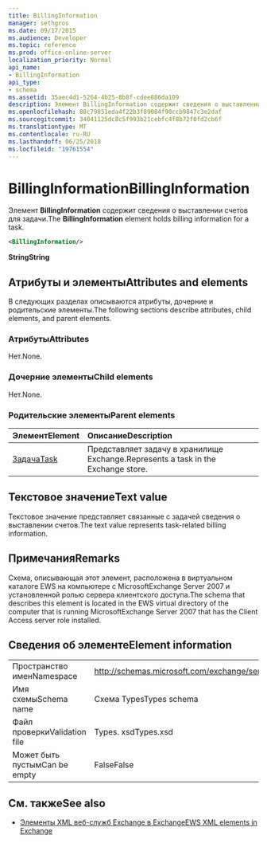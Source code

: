 ```yaml
---
title: BillingInformation
manager: sethgros
ms.date: 09/17/2015
ms.audience: Developer
ms.topic: reference
ms.prod: office-online-server
localization_priority: Normal
api_name:
- BillingInformation
api_type:
- schema
ms.assetid: 35aec4d1-5264-4b25-8b8f-cdee886da109
description: Элемент BillingInformation содержит сведения о выставлении счетов для задачи.
ms.openlocfilehash: 88c79851eda4f22b3f89084f90ccb9847c3e2daf
ms.sourcegitcommit: 34041125dc8c5f993b21cebfc4f8b72f0fd2cb6f
ms.translationtype: MT
ms.contentlocale: ru-RU
ms.lasthandoff: 06/25/2018
ms.locfileid: "19761554"
---
```

# <a name="billinginformation"></a><span data-ttu-id="3b6b3-103">BillingInformation</span><span class="sxs-lookup"><span data-stu-id="3b6b3-103">BillingInformation</span></span>

<span data-ttu-id="3b6b3-104">Элемент **BillingInformation** содержит сведения о выставлении счетов для задачи.</span><span class="sxs-lookup"><span data-stu-id="3b6b3-104">The **BillingInformation** element holds billing information for a task.</span></span> 
  
```xml
<BillingInformation/>
```

 <span data-ttu-id="3b6b3-105">**String**</span><span class="sxs-lookup"><span data-stu-id="3b6b3-105">**String**</span></span>
## <a name="attributes-and-elements"></a><span data-ttu-id="3b6b3-106">Атрибуты и элементы</span><span class="sxs-lookup"><span data-stu-id="3b6b3-106">Attributes and elements</span></span>

<span data-ttu-id="3b6b3-107">В следующих разделах описываются атрибуты, дочерние и родительские элементы.</span><span class="sxs-lookup"><span data-stu-id="3b6b3-107">The following sections describe attributes, child elements, and parent elements.</span></span>
  
### <a name="attributes"></a><span data-ttu-id="3b6b3-108">Атрибуты</span><span class="sxs-lookup"><span data-stu-id="3b6b3-108">Attributes</span></span>

<span data-ttu-id="3b6b3-109">Нет.</span><span class="sxs-lookup"><span data-stu-id="3b6b3-109">None.</span></span>
  
### <a name="child-elements"></a><span data-ttu-id="3b6b3-110">Дочерние элементы</span><span class="sxs-lookup"><span data-stu-id="3b6b3-110">Child elements</span></span>

<span data-ttu-id="3b6b3-111">Нет.</span><span class="sxs-lookup"><span data-stu-id="3b6b3-111">None.</span></span>
  
### <a name="parent-elements"></a><span data-ttu-id="3b6b3-112">Родительские элементы</span><span class="sxs-lookup"><span data-stu-id="3b6b3-112">Parent elements</span></span>

|<span data-ttu-id="3b6b3-113">**Элемент**</span><span class="sxs-lookup"><span data-stu-id="3b6b3-113">**Element**</span></span>|<span data-ttu-id="3b6b3-114">**Описание**</span><span class="sxs-lookup"><span data-stu-id="3b6b3-114">**Description**</span></span>|
|:-----|:-----|
|[<span data-ttu-id="3b6b3-115">Задача</span><span class="sxs-lookup"><span data-stu-id="3b6b3-115">Task</span></span>](task.md) <br/> |<span data-ttu-id="3b6b3-116">Представляет задачу в хранилище Exchange.</span><span class="sxs-lookup"><span data-stu-id="3b6b3-116">Represents a task in the Exchange store.</span></span>  <br/> |
   
## <a name="text-value"></a><span data-ttu-id="3b6b3-117">Текстовое значение</span><span class="sxs-lookup"><span data-stu-id="3b6b3-117">Text value</span></span>

<span data-ttu-id="3b6b3-118">Текстовое значение представляет связанные с задачей сведения о выставлении счетов.</span><span class="sxs-lookup"><span data-stu-id="3b6b3-118">The text value represents task-related billing information.</span></span>
  
## <a name="remarks"></a><span data-ttu-id="3b6b3-119">Примечания</span><span class="sxs-lookup"><span data-stu-id="3b6b3-119">Remarks</span></span>

<span data-ttu-id="3b6b3-120">Схема, описывающая этот элемент, расположена в виртуальном каталоге EWS на компьютере с MicrosoftExchange Server 2007 и установленной ролью сервера клиентского доступа.</span><span class="sxs-lookup"><span data-stu-id="3b6b3-120">The schema that describes this element is located in the EWS virtual directory of the computer that is running MicrosoftExchange Server 2007 that has the Client Access server role installed.</span></span>
  
## <a name="element-information"></a><span data-ttu-id="3b6b3-121">Сведения об элементе</span><span class="sxs-lookup"><span data-stu-id="3b6b3-121">Element information</span></span>

|||
|:-----|:-----|
|<span data-ttu-id="3b6b3-122">Пространство имен</span><span class="sxs-lookup"><span data-stu-id="3b6b3-122">Namespace</span></span>  <br/> |http://schemas.microsoft.com/exchange/services/2006/types  <br/> |
|<span data-ttu-id="3b6b3-123">Имя схемы</span><span class="sxs-lookup"><span data-stu-id="3b6b3-123">Schema name</span></span>  <br/> |<span data-ttu-id="3b6b3-124">Схема Types</span><span class="sxs-lookup"><span data-stu-id="3b6b3-124">Types schema</span></span>  <br/> |
|<span data-ttu-id="3b6b3-125">Файл проверки</span><span class="sxs-lookup"><span data-stu-id="3b6b3-125">Validation file</span></span>  <br/> |<span data-ttu-id="3b6b3-126">Types. xsd</span><span class="sxs-lookup"><span data-stu-id="3b6b3-126">Types.xsd</span></span>  <br/> |
|<span data-ttu-id="3b6b3-127">Может быть пустым</span><span class="sxs-lookup"><span data-stu-id="3b6b3-127">Can be empty</span></span>  <br/> |<span data-ttu-id="3b6b3-128">False</span><span class="sxs-lookup"><span data-stu-id="3b6b3-128">False</span></span>  <br/> |
   
## <a name="see-also"></a><span data-ttu-id="3b6b3-129">См. также</span><span class="sxs-lookup"><span data-stu-id="3b6b3-129">See also</span></span>



- [<span data-ttu-id="3b6b3-130">Элементы XML веб-служб Exchange в Exchange</span><span class="sxs-lookup"><span data-stu-id="3b6b3-130">EWS XML elements in Exchange</span></span>](ews-xml-elements-in-exchange.md)

